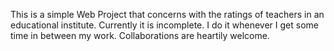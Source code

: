 This is a simple Web Project that concerns with the ratings of teachers in an educational institute. Currently it is incomplete. I do it whenever I get some time in between my work.
Collaborations are heartily welcome. 
